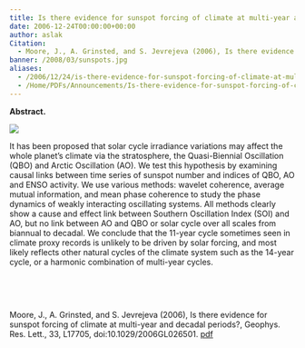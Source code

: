 ```yaml
---
title: Is there evidence for sunspot forcing of climate at multi-year and decadal periods?
date: 2006-12-24T00:00:00+00:00
author: aslak
Citation:
  - Moore, J., A. Grinsted, and S. Jevrejeva (2006), Is there evidence for sunspot forcing of climate at multi-year and decadal periods?, Geophys. Res. Lett., 33, L17705, doi:10.1029/2006GL026501.
banner: /2008/03/sunspots.jpg
aliases:
  - /2006/12/24/is-there-evidence-for-sunspot-forcing-of-climate-at-multi-year-and-decadal-periods/
  - /Home/PDFs/Announcements/Is-there-evidence-for-sunspot-forcing-of-climate-at-multi-year-and-decadal-periods-
---
```

**Abstract.**

![](/2016/02/nosunspotforcing.jpg)
  
It has been proposed that solar cycle irradiance variations may affect the whole planet’s climate via the stratosphere, the Quasi-Biennial Oscillation (QBO) and Arctic Oscillation (AO). We test this hypothesis by examining causal links between time series of sunspot number and indices of QBO, AO and ENSO activity. We use various methods: wavelet coherence, average mutual information, and mean phase coherence to study the phase dynamics of weakly interacting oscillating systems. All methods clearly show a cause and effect link between Southern Oscillation Index (SOI) and AO, but no link between AO and QBO or solar cycle over all scales from biannual to decadal. We conclude that the 11-year cycle sometimes seen in climate proxy records is unlikely to be driven by solar forcing, and most likely reflects other natural cycles of the climate system such as the 14-year cycle, or a harmonic combination of multi-year cycles.

 

 

Moore, J., A. Grinsted, and S. Jevrejeva (2006), Is there evidence for sunspot forcing of climate at multi-year and decadal periods?, Geophys. Res. Lett., 33, L17705, doi:10.1029/2006GL026501. [pdf](/Home/PDFs/Moore_grl06_-_sunspots.pdf?attredirects=0)
